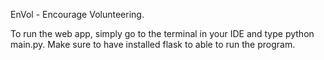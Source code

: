 EnVol - Encourage Volunteering.

To run the web app, simply go to the terminal in your IDE and type python main.py. Make sure to have installed flask to able to run the program.
